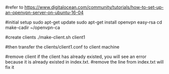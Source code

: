 #refer to https://www.digitalocean.com/community/tutorials/how-to-set-up-an-openvpn-server-on-ubuntu-16-04

#initial setup
sudo apt-get update
sudo apt-get install openvpn easy-rsa
cd 
make-cadir ~/openvpn-ca

#create clients
./make-client.sh client1

#then transfer the clients/client1.conf to client machine

#remove client
if the client has already existed, you will see an error because it is already
existed in index.txt.
#remove the line from index.txt will fix it

